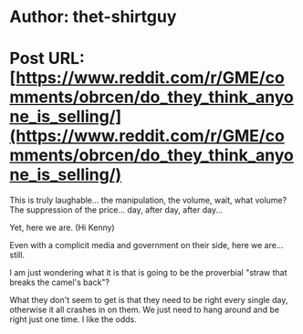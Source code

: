 # Author: thet-shirtguy
# Post URL: [https://www.reddit.com/r/GME/comments/obrcen/do_they_think_anyone_is_selling/](https://www.reddit.com/r/GME/comments/obrcen/do_they_think_anyone_is_selling/)


This is truly laughable... the manipulation, the volume, wait, what volume? The suppression of the price... day, after day, after day...

Yet, here we are. (Hi Kenny)

Even with a complicit media and government on their side, here we are... still.

I am just wondering what it is that is going to be the proverbial "straw that breaks the camel's back"?

What they don't seem to get is that they need to be right every single day, otherwise it all crashes in on them. We just need to hang around and be right just one time. I like the odds.